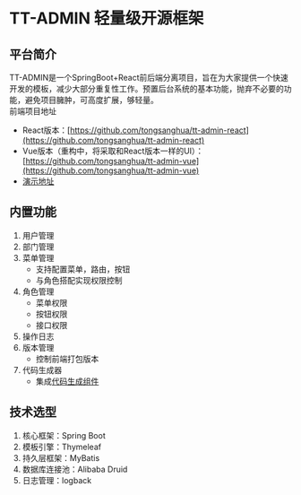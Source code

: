 # TT-ADMIN 轻量级开源框架

## 平台简介

TT-ADMIN是一个SpringBoot+React前后端分离项目，旨在为大家提供一个快速开发的模板，减少大部分重复性工作。预置后台系统的基本功能，抛弃不必要的功能，避免项目臃肿，可高度扩展，够轻量。  
前端项目地址
* React版本：[https://github.com/tongsanghua/tt-admin-react](https://github.com/tongsanghua/tt-admin-react)
* Vue版本（重构中，将采取和React版本一样的UI）：[https://github.com/tongsanghua/tt-admin-vue](https://github.com/tongsanghua/tt-admin-vue)
* [演示地址](http://118.126.105.207:9090)

## 内置功能

1. 用户管理
2. 部门管理
3. 菜单管理
    - 支持配置菜单，路由，按钮
    - 与角色搭配实现权限控制
4. 角色管理
    - 菜单权限
    - 按钮权限
    - 接口权限
5. 操作日志
6. 版本管理
    - 控制前端打包版本
7. 代码生成器
    - 集成[代码生成组件](https://github.com/tongsanghua/TTCode)

## 技术选型

1. 核心框架：Spring Boot
2. 模板引擎：Thymeleaf
3. 持久层框架：MyBatis
4. 数据库连接池：Alibaba Druid 
5. 日志管理：logback 
